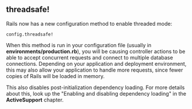 ## threadsafe!

Rails now has a new configuration method to enable threaded mode:

	config.threadsafe!

When this method is run in your configuration file (usually in **environments/production.rb**), you will be causing controller actions to be able to accept concurrent requests and connect to multiple database connections. Depending on your application and deployment environment, this may also allow your application to handle more requests, since fewer copies of Rails will be loaded in memory.

This also disables post-initialization dependency loading. For more details about this, look up the "Enabling and disabling dependency loading" in the **ActiveSupport** chapter.